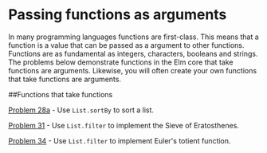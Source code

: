 # Passing functions as arguments

In many programming languages functions are first-class. This means that a function is a value that can be passed as a argument to other functions. Functions are as fundamental as integers, characters, booleans and  strings. The problems below demonstrate functions in the Elm core that take functions are arguments. Likewise, you will often create your own functions that take functions are arguments. 

##Functions that take functions

[Problem 28a](p/p28a.md) - Use ```List.sortBy``` to sort a list.

[Problem 31](p/p31.md) - Use ```List.filter``` to implement the Sieve of Eratosthenes.

[Problem 34](p/p34.md) - Use ```List.filter``` to implement Euler's totient function.

